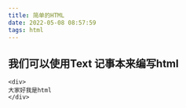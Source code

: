 ```yaml
---
title: 简单的HTML
date: 2022-05-08 08:57:59
tags: html
---
```


## 我们可以使用Text 记事本来编写html 
```
<div>
大家好我是html
</div>
```
